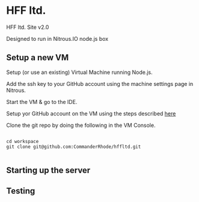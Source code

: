 # HFF ltd. #

HFF ltd. Site v2.0

Designed to run in Nitrous.IO node.js box

## Setup a new VM ##

Setup (or use an existing) Virtual Machine running Node.js.

Add the ssh key to your GitHub account using the machine settings page in Nitrous.

Start the VM & go to the IDE.

Setup yor GitHub account on the VM using the steps described <a href="http://help.nitrous.io/">here</a>

Clone the git repo by doing the following in the VM Console.

<code>
cd workspace
git clone git@github.com:CommanderRhode/hffltd.git

</code>

## Starting up the server ##

## Testing ##